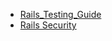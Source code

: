 - [Rails_Testing_Guide](./Rails/Rails_Testing_Guide.pdf)
- [Rails Security](./Rails/Rails_Security.md)
